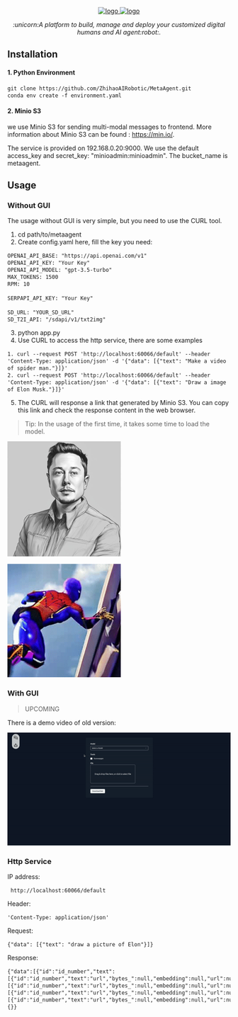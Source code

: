 <p align="center">
  <a href="https://github.com/ZhihaoAIRobotic/MetaAgent#gh-light-mode-only">
    <img src="https://github.com/ZhihaoAIRobotic/MetaAgent/assets/25542404/a68be88e-baee-415e-a4c6-ee5ae3dcc9b6#gh-light-mode-only" width="358px" alt="logo" />
  </a>
  <a href="https://github.com/ZhihaoAIRobotic/MetaAgent#gh-light-mode-only">
    <img src="https://github.com/ZhihaoAIRobotic/MetaAgent/assets/25542404/afcf8c11-4634-4495-b0ba-54ecc5be942e#gh-light-mode-only" width="358px" alt="logo" />
  </a>
</p>

<p align="center"><i>:unicorn:A platform to build, manage and deploy your customized digital humans  and AI agent:robot:. </i></p>

## Installation
#### 1. Python Environment
```
git clone https://github.com/ZhihaoAIRobotic/MetaAgent.git
conda env create -f environment.yaml
```

#### 2. Minio S3
we use Minio S3 for sending multi-modal messages to frontend. More information about Minio S3 can be found : https://min.io/. 

The service is provided on 192.168.0.20:9000. We use the default access_key and secret_key: "minioadmin:minioadmin". The bucket_name is metaagent.

## Usage
### Without GUI
The usage without GUI is very simple, but you need to use the CURL tool.
1. cd path/to/metaagent
2. Create config.yaml here, fill the key you need:
```
OPENAI_API_BASE: "https://api.openai.com/v1"
OPENAI_API_KEY: "Your Key"
OPENAI_API_MODEL: "gpt-3.5-turbo"
MAX_TOKENS: 1500
RPM: 10

SERPAPI_API_KEY: "Your Key"

SD_URL: "YOUR_SD_URL"
SD_T2I_API: "/sdapi/v1/txt2img"
```
3. python app.py
4. Use CURL to access the http service, there are some examples
```
1. curl --request POST 'http://localhost:60066/default' --header 'Content-Type: application/json' -d '{"data": [{"text": "Make a video of spider man."}]}'
2. curl --request POST 'http://localhost:60066/default' --header 'Content-Type: application/json' -d '{"data": [{"text": "Draw a image of Elon Musk."}]}'
```
5. The CURL will response a link that generated by Minio S3. You can copy this link and check the response content in the web browser.

>Tip: In the usage of the first time, it takes some time to load the model.


<img src="Docs/resource/elon.jpg" width="256" height="260">

![Elon](Docs/resource/output.gif)


### With GUI
>UPCOMING

There is a demo video of old version:

![demo](Docs/resource/old_version_demo.gif)

### Http Service
IP address:
```
 http://localhost:60066/default
```

Header: 
```
'Content-Type: application/json'
```

Request: 
```
{"data": [{"text": "draw a picture of Elon"}]}
```

Response: 
```
{"data":[{"id":"id_number","text":[{"id":"id_number","text":"url","bytes_":null,"embedding":null,"url":null}],"image":[{"id":"id_number","text":"url","bytes_":null,"embedding":null,"url":null}],"video":[{"id":"id_number","text":"url","bytes_":null,"embedding":null,"url":null}],"audio":[{"id":"id_number","text":"url","bytes_":null,"embedding":null,"url":null}]}],"parameters":{}}
```
